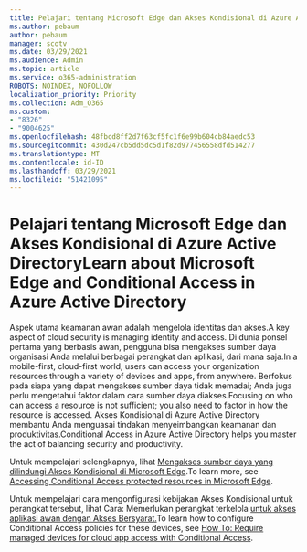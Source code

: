 ```yaml
---
title: Pelajari tentang Microsoft Edge dan Akses Kondisional di Azure Active Directory
ms.author: pebaum
author: pebaum
manager: scotv
ms.date: 03/29/2021
ms.audience: Admin
ms.topic: article
ms.service: o365-administration
ROBOTS: NOINDEX, NOFOLLOW
localization_priority: Priority
ms.collection: Adm_O365
ms.custom:
- "8326"
- "9004625"
ms.openlocfilehash: 48fbcd8ff2d7f63cf5fc1f6e99b604cb84aedc53
ms.sourcegitcommit: 430d247cb5dd5dc5d1f82d977456558dfd514277
ms.translationtype: MT
ms.contentlocale: id-ID
ms.lasthandoff: 03/29/2021
ms.locfileid: "51421095"
---
```

# <a name="learn-about-microsoft-edge-and-conditional-access-in-azure-active-directory"></a><span data-ttu-id="0a594-102">Pelajari tentang Microsoft Edge dan Akses Kondisional di Azure Active Directory</span><span class="sxs-lookup"><span data-stu-id="0a594-102">Learn about Microsoft Edge and Conditional Access in Azure Active Directory</span></span>

<span data-ttu-id="0a594-103">Aspek utama keamanan awan adalah mengelola identitas dan akses.</span><span class="sxs-lookup"><span data-stu-id="0a594-103">A key aspect of cloud security is managing identity and access.</span></span> <span data-ttu-id="0a594-104">Di dunia ponsel pertama yang berbasis awan, pengguna bisa mengakses sumber daya organisasi Anda melalui berbagai perangkat dan aplikasi, dari mana saja.</span><span class="sxs-lookup"><span data-stu-id="0a594-104">In a mobile-first, cloud-first world, users can access your organization resources through a variety of devices and apps, from anywhere.</span></span> <span data-ttu-id="0a594-105">Berfokus pada siapa yang dapat mengakses sumber daya tidak memadai; Anda juga perlu mengetahui faktor dalam cara sumber daya diakses.</span><span class="sxs-lookup"><span data-stu-id="0a594-105">Focusing on who can access a resource is not sufficient; you also need to factor in how the resource is accessed.</span></span> <span data-ttu-id="0a594-106">Akses Kondisional di Azure Active Directory membantu Anda menguasai tindakan menyeimbangkan keamanan dan produktivitas.</span><span class="sxs-lookup"><span data-stu-id="0a594-106">Conditional Access in Azure Active Directory helps you master the act of balancing security and productivity.</span></span>

<span data-ttu-id="0a594-107">Untuk mempelajari selengkapnya, lihat [Mengakses sumber daya yang dilindungi Akses Kondisional di Microsoft Edge](https://go.microsoft.com/fwlink/?linkid=2152158).</span><span class="sxs-lookup"><span data-stu-id="0a594-107">To learn more, see [Accessing Conditional Access protected resources in Microsoft Edge](https://go.microsoft.com/fwlink/?linkid=2152158).</span></span>

<span data-ttu-id="0a594-108">Untuk mempelajari cara mengonfigurasi kebijakan Akses Kondisional untuk perangkat tersebut, lihat Cara: Memerlukan perangkat terkelola [untuk akses aplikasi awan dengan Akses Bersyarat.](https://go.microsoft.com/fwlink/?linkid=2137682)</span><span class="sxs-lookup"><span data-stu-id="0a594-108">To learn how to configure Conditional Access policies for these devices, see [How To: Require managed devices for cloud app access with Conditional Access](https://go.microsoft.com/fwlink/?linkid=2137682).</span></span>